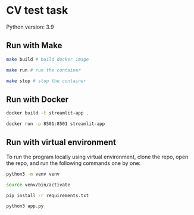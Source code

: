 # CV test task 

Python version: 3.9

## Run with Make 
```bash
make build # build docker image

make run # run the container

make stop # stop the container
```

## Run with Docker
```bash
docker build -t streamlit-app .

docker run -p 8501:8501 streamlit-app
```

## Run with virtual environment 
To run the program locally using virtual environment, clone the repo, open the repo, and run the following commands one by one:

```bash
python3 -m venv venv 

source venv/bin/activate 

pip install -r requirements.txt

python3 app.py
```

